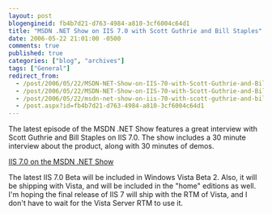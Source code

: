 ```yaml
---
layout: post
blogengineid: fb4b7d21-d763-4984-a810-3cf6004c64d1
title: "MSDN .NET Show on IIS 7.0 with Scott Guthrie and Bill Staples"
date: 2006-05-22 21:01:00 -0500
comments: true
published: true
categories: ["blog", "archives"]
tags: ["General"]
redirect_from: 
  - /post/2006/05/22/MSDN-NET-Show-on-IIS-70-with-Scott-Guthrie-and-Bill-Staples.aspx
  - /post/2006/05/22/MSDN-NET-Show-on-IIS-70-with-Scott-Guthrie-and-Bill-Staples
  - /post/2006/05/22/msdn-net-show-on-iis-70-with-scott-guthrie-and-bill-staples
  - /post.aspx?id=fb4b7d21-d763-4984-a810-3cf6004c64d1
---
```


The latest episode of the MSDN .NET Show features a great interview with Scott Guthrie and Bill Staples on IIS 7.0. The show includes a 30 minute interview about the product, along with 30 minutes of demos.

<A href="http://weblogs.asp.net/scottgu/archive/2006/05/20/IIS-7.0-on-the-MSDN-.NET-Show.aspx">IIS 7.0 on the MSDN .NET Show</A>

The latest IIS 7.0 Beta will be included in Windows Vista Beta 2. Also, it will be shipping with Vista, and will be included in the "home" editions as well. I'm hoping the final release of IIS 7 will ship with the RTM of Vista, and I don't have to wait for the Vista Server RTM to use it.
